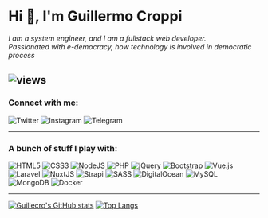 <h1>Hi 👋, I'm Guillermo Croppi</h1>

*I am a system engineer, and I am a fullstack web developer.<br>Passionated with e-democracy, how technology is involved in democratic process*

![views](https://komarev.com/ghpvc/?username=guillecro&style=flat-square&label=VIEWS)
---

<h3 align="left">Connect with me:</h3>
<p align="left">
  <img alt="Twitter" src="https://img.shields.io/badge/guillermocroppi-%231DA1F2.svg?style=for-the-badge&logo=Twitter&logoColor=white"/>
<img alt="Instagram" src="https://img.shields.io/badge/guillermocroppi-%23E4405F.svg?style=for-the-badge&logo=Instagram&logoColor=white"/>
<img alt="Telegram" src="https://img.shields.io/badge/ZachariasVonZaqueo-2CA5E0?style=for-the-badge&logo=telegram&logoColor=white" />
</p>

---
<h3 align="left">A bunch of stuff I play with:</h3>

<p align="left">

<img alt="HTML5" src="https://img.shields.io/badge/html5-%23E34F26.svg?style=for-the-badge&logo=html5&logoColor=white"/>
<img alt="CSS3" src="https://img.shields.io/badge/css3-%231572B6.svg?style=for-the-badge&logo=css3&logoColor=white"/>
<img alt="NodeJS" src="https://img.shields.io/badge/node.js-%2343853D.svg?style=for-the-badge&logo=node-dot-js&logoColor=white"/>
<img alt="PHP" src="https://img.shields.io/badge/php-%23777BB4.svg?style=for-the-badge&logo=php&logoColor=white"/>

<img alt="jQuery" src="https://img.shields.io/badge/jquery-%230769AD.svg?style=for-the-badge&logo=jquery&logoColor=white"/>
<img alt="Bootstrap" src="https://img.shields.io/badge/bootstrap-%23563D7C.svg?style=for-the-badge&logo=bootstrap&logoColor=white"/>
<img alt="Vue.js" src="https://img.shields.io/badge/vuejs-%2335495e.svg?style=for-the-badge&logo=vue-dot-js&logoColor=%234FC08D"/>
<img alt="Laravel" src="https://img.shields.io/badge/laravel-%23FF2D20.svg?style=for-the-badge&logo=laravel&logoColor=white"/>
<img alt="NuxtJS" src="https://img.shields.io/badge/NuxtJS-black.svg?style=for-the-badge&logo=NuxtJS&logoColor=white"/>
<img alt="Strapi" src="https://img.shields.io/badge/strapi-%232E7EEA.svg?style=for-the-badge&logo=strapi&logoColor=white" />
<img alt="SASS" src="https://img.shields.io/badge/SASS-hotpink.svg?style=for-the-badge&logo=SASS&logoColor=white"/>

<img alt="DigitalOcean" src="https://img.shields.io/badge/DigitalOcean-%230167ff.svg?style=for-the-badge&logo=digitalOcean&logoColor=white"/>
<img alt="MySQL" src="https://img.shields.io/badge/mysql-%2300f.svg?style=for-the-badge&logo=mysql&logoColor=white"/>
<img alt="MongoDB" src ="https://img.shields.io/badge/MongoDB-%234ea94b.svg?style=for-the-badge&logo=mongodb&logoColor=white"/>
<img alt="Docker" src="https://img.shields.io/badge/docker-%230db7ed.svg?style=for-the-badge&logo=docker&logoColor=white"/>
</p>

---


[![Guillecro's GitHub stats](https://github-readme-stats.vercel.app/api?username=guillecro&hide=stars&theme=dark&show_icons=true)](https://github.com/guillecro)
[![Top Langs](https://github-readme-stats.vercel.app/api/top-langs/?username=guillecro&layout=compact&theme=dark)](https://github.com/anuraghazra/github-readme-stats)
